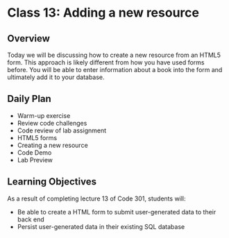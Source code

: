 # Class 13: Adding a new resource

## Overview

Today we will be discussing how to create a new resource from an HTML5 form. This approach is likely different from how you have used forms before. You will be able to enter information about a book into the form and ultimately add it to your database.

## Daily Plan

- Warm-up exercise
- Review code challenges
- Code review of lab assignment
- HTML5 forms
- Creating a new resource
- Code Demo
- Lab Preview

## Learning Objectives

As a result of completing lecture 13 of Code 301, students will:
- Be able to create a HTML form to submit user-generated data to their back end
- Persist user-generated data in their existing SQL database
